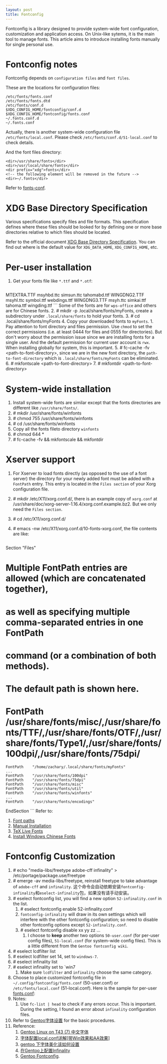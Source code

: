 ```yaml
---
layout: post
title: Fontconfig
---
```


Fontconfig is a library designed to provide system-wide font configuration, customization and application access. On Unix-like sytems, it is the main tool to manage fonts. This article aims to introduce installing fonts manually for single personal use.

# Fontconfig notes

Fontconfig depends on `configuration files` and `font files`.

These are the locations for configuration files:

```
/etc/fonts/fonts.conf
/etc/fonts/fonts.dtd
/etc/fonts/conf.d
$XDG_CONFIG_HOME/fontconfig/conf.d
$XDG_CONFIG_HOME/fontconfig/fonts.conf
~/.fonts.conf.d
~/.fonts.conf
```
Actually, there is another system-wide configuration file `/etc/fonts/local.conf`. Please check `/etc/fonts/conf.d/51-local.conf` to check details.

And the font files directory:

```
<dir>/usr/share/fonts</dir>
<dir>/usr/local/share/fonts</dir>
<dir prefix="xdg">fonts</dir>
<!-- the following element will be removed in the future -->
<dir>~/.fonts</dir>
```
Refer to [fonts-conf](http://freedesktop.org/software/fontconfig/fontconfig-user.html).

# XDG Base Directory Specification

Various specifications specify files and file formats. This specification defines where these files should be looked for by defining one or more base directories relative to which files should be located.

Refer to the official document [XDG Base Directory Specification](http://standards.freedesktop.org/basedir-spec/basedir-spec-0.6.html). You can find out where is the default value for `XDG_DATA_HOME`, `XDG_CONFIG_HOME`, etc.

# Per-user installation
1. Get your fonts file like `*.ttf` and `*.otf`:

    ```
MTEXTRA.TTF   msyhbd.ttc  simsun.ttc  tahomabd.ttf
WINGDNG2.TTF  msyhl.ttc   symbol.ttf  webdings.ttf
WINGDNG3.TTF  msyh.ttc     simkai.ttf  tahoma.ttf  wingding.ttf
    ```
    Some of the fonts are for `wps-office` and others are for Chinese fonts.
2. _#_ mkdir -p .local/share/fonts/myFonts, create a subdirectory under `.local/share/fonts` to hold your fonts.
3. _#_ cd .local/share/fonts/myFonts
4. Copy your downloaded fonts to `myFonts`.
    1. Pay attention to font directory and files permission. Use `chmod` to set the correct permissions (i.e. at least 0444 for files and 0555 for directories). But don't worry about the permission issue since we are installing fonts for a single user. And the default permission for current user account is `rwx`. When installing globally for system, this is important.
5. _#_ fc-cache -fv \<path-to-font-directory\>, since we are in the new font directory, the `path-to-font-directory` which is `.local/share/fonts/myFonts` can be eliminated.
6. _#_ mkfontscale \<path-to-font-directory\>
7. _#_ mkfontdir \<path-to-font-directory\>

# System-wide installation
1. Install system-wide fonts are similar except that the fonts directories are different like  `/usr/share/fonts/`.
2. _#_ mkdir /usr/share/fonts/winfonts
3. _#_ chmod 755 /usr/share/fonts/winfonts
4. _#_ cd /usr/share/fonts/winfonts
4. Copy all the fonts fileto directory `winfonts`
5. _#_ chmod 644 *
6. _#_ fc-cache -fv && mkfontscale && mkfontdir

# Xserver support
1. For Xserver to load fonts directly (as opposed to the use of a font server) the directory for your newly added font must be added with a `FontPath` entry. This entry is located in the `Files section` of your Xorg configuration file.
8. _#_ mkdir /etc/X11/xorg.conf.d/, there is an example copy of `xorg.conf` at /usr/share/doc/xorg-server-1.16.4/xorg.conf.example.bz2. But we only need the `Files section`.
9. _#_ cd /etc/X11/xorg.conf.d/
10. _#_ emacs -nw /etc/X11/xorg.conf.d/10-fonts-xorg.conf, the file contents are like:

    ```
Section "Files"
# Multiple FontPath entries are allowed (which are concatenated together),
# as well as specifying multiple comma-separated entries in one FontPath
# command (or a combination of both methods).
# The default path is shown here.
#    FontPath	/usr/share/fonts/misc/,/usr/share/fonts/TTF/,/usr/share/fonts/OTF/,/usr/share/fonts/Type1/,/usr/share/fonts/100dpi/,/usr/share/fonts/75dpi/
    FontPath    "/home/zachary/.local/share/fonts/myFonts"
    ...
    FontPath    "/usr/share/fonts/100dpi"
    FontPath    "/usr/share/fonts/75dpi"
    FontPath    "/usr/share/fonts/misc"
    FontPath    "/usr/share/fonts/util"
    FontPath    "/usr/share/fonts/winfonts"
    ...
    FontPath    "/usr/share/fonts/encodings"
EndSection
    ```
Refer to:

1. [Font paths](https://wiki.archlinux.org/index.php/Font_configuration#Font_paths)
2. [Manual Installation](https://wiki.archlinux.org/index.php/Fonts#Manual_installation)
3. [TeX Live Fonts](https://wiki.archlinux.org/index.php/TeX_Live#Fonts)
4. [Install Windows Chinese Fonts](http://www.fangxiang.tk/2015/02/03/TeXLive-2014-Ubuntu-Installation/)

# Fontconfig Customization

1. _#_ echo "media-libs/freetype adobe-cff infinality" > /etc/portage/package.use/freetype
2. _#_ emerge -av media-libs/freetype, reinstall freetype to take advantage of `adobe-cff` and `infinality`. 这个命令会自动依赖安装`fontconfig-infinality`和`eselect-infinality`包，如果没有请手动安装。
2. _#_ eselect fontconfig list, you will find a new option `52-infinality.conf` in the list.
    1. _#_ eselect fontconfig enable 52-infinality.conf
    2. `fontconfig-infinality` will draw in its own settings which will interfere with the other fontconfig configuration; so need to disable other fontconfig options except `52-infinality.conf`.
    3. _#_ eselect fontconfig disable xx yy zz ...
        1. I choose to __keep__ another two options `50-user.conf` (for per-user config files), `51-local.conf` (for system-wide config files). This is a little different from the `Gentoo fontconfig wiki`.
3. _#_ eselect lcdfilter list
4. _#_ eselect lcdfilter set 14, set to `windows-7`.
5. _#_ eselect infinality list
6. _#_ eselect infinality set to `win7
    1. Make sure `lcdfilter` and `infinality` choose the same category.
7. Choose to place customized fontconfig file in `~/.config/fontconfig/fonts.conf` (50-user.conf) or `/etc/fonts/local.conf` (51-local.conf). Here is the sample for per-user [fonts.conf]({{site.baseurl}}assets/fonts.conf):
8. Notes:
    1. Use `fc-list | head` to check if any errors occur. This is important. During the setting, I found an error about `infinality` configuration files.
9. Refer to [Gentoo字体设置]({{site.baseurl}}assets/Gentoo字体设置.markdown) for the basic procedures.
10. Reference:
    1. [Gentoo Linux on T43 (7) 中文字体](http://ted.is-programmer.com/categories/1547/posts)
    2. [字体配置local.conf详解[带Win效果和AA效果]](https://www.freebsdchina.org/forum/viewtopic.php?t=34824&start=0&postdays=0&postorder=asc&highlight=)
    3. [gentoo 下字体美化该如何设置](https://groups.google.com/forum/#!topic/gentoo-china/gzW8mg9OIhg)
    4. [在Gentoo上配置Infinality](https://gist.github.com/kidlj/f30e82c2c6f064990596)
    5. [Gentoo Fontconfig](https://wiki.gentoo.org/wiki/Fontconfig).
    